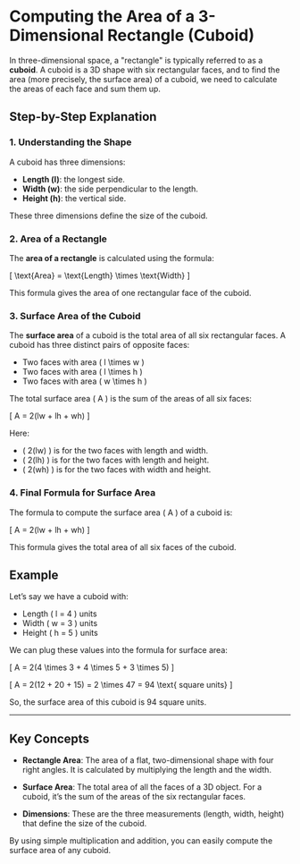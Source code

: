 # Computing the Area of a 3-Dimensional Rectangle (Cuboid)

In three-dimensional space, a "rectangle" is typically referred to as a **cuboid**. A cuboid is a 3D shape with six rectangular faces, and to find the area (more precisely, the surface area) of a cuboid, we need to calculate the areas of each face and sum them up.

## Step-by-Step Explanation

### 1. **Understanding the Shape**

A cuboid has three dimensions:
- **Length (l)**: the longest side.
- **Width (w)**: the side perpendicular to the length.
- **Height (h)**: the vertical side.

These three dimensions define the size of the cuboid.

### 2. **Area of a Rectangle**

The **area of a rectangle** is calculated using the formula:

\[
\text{Area} = \text{Length} \times \text{Width}
\]

This formula gives the area of one rectangular face of the cuboid.

### 3. **Surface Area of the Cuboid**

The **surface area** of a cuboid is the total area of all six rectangular faces. A cuboid has three distinct pairs of opposite faces:
- Two faces with area \( l \times w \)
- Two faces with area \( l \times h \)
- Two faces with area \( w \times h \)

The total surface area \( A \) is the sum of the areas of all six faces:

\[
A = 2(lw + lh + wh)
\]

Here:
- \( 2(lw) \) is for the two faces with length and width.
- \( 2(lh) \) is for the two faces with length and height.
- \( 2(wh) \) is for the two faces with width and height.

### 4. **Final Formula for Surface Area**

The formula to compute the surface area \( A \) of a cuboid is:

\[
A = 2(lw + lh + wh)
\]

This formula gives the total area of all six faces of the cuboid.

## Example

Let’s say we have a cuboid with:
- Length \( l = 4 \) units
- Width \( w = 3 \) units
- Height \( h = 5 \) units

We can plug these values into the formula for surface area:

\[
A = 2(4 \times 3 + 4 \times 5 + 3 \times 5)
\]

\[
A = 2(12 + 20 + 15) = 2 \times 47 = 94 \text{ square units}
\]

So, the surface area of this cuboid is 94 square units.

---

## Key Concepts

- **Rectangle Area**: The area of a flat, two-dimensional shape with four right angles. It is calculated by multiplying the length and the width.
  
- **Surface Area**: The total area of all the faces of a 3D object. For a cuboid, it’s the sum of the areas of the six rectangular faces.
  
- **Dimensions**: These are the three measurements (length, width, height) that define the size of the cuboid.

By using simple multiplication and addition, you can easily compute the surface area of any cuboid.